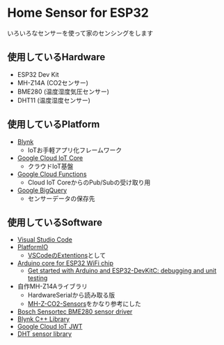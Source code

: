# Home Sensor for ESP32
いろいろなセンサーを使って家のセンシングをします

## 使用しているHardware
- ESP32 Dev Kit
- MH-Z14A (CO2センサー)
- BME280 (温度湿度気圧センサー)
- DHT11 (温度湿度センサー)

## 使用しているPlatform
- [Blynk](https://blynk.cc)
  - IoTお手軽アプリ化フレームワーク
- [Google Cloud IoT Core](https://cloud.google.com/iot-core/)
  - クラウドIoT基盤
- [Google Cloud Functions](https://cloud.google.com/functions/)
  - Cloud IoT CoreからのPub/Subの受け取り用
- [Google BigQuery](https://cloud.google.com/bigquery)
  - センサーデータの保存先

## 使用しているSoftware
- [Visual Studio Code](https://code.visualstudio.com/)
- [PlatformIO](https://platformio.org/)
  - [VSCodeのExtentions](https://docs.platformio.org/en/latest/ide/vscode.html)として
- [Arduino core for ESP32 WiFi chip](https://github.com/espressif/arduino-esp32)
  - [Get started with Arduino and ESP32-DevKitC: debugging and unit testing](https://docs.platformio.org/en/latest/tutorials/espressif32/arduino_debugging_unit_testing.html#tutorial-espressif32-arduino-debugging-unit-testing)
- 自作MH-Z14Aライブラリ
  - HardwareSerialから読み取る版
  - [MH-Z-CO2-Sensors](https://github.com/tobiasschuerg/MH-Z-CO2-Sensors)をかなり参考にした
- [Bosch Sensortec BME280 sensor driver](https://github.com/BoschSensortec/BME280_driver)
- [Blynk C++ Library](https://github.com/blynkkk/blynk-library)
- [Google Cloud IoT JWT](https://github.com/GoogleCloudPlatform/google-cloud-iot-arduino)
- [DHT sensor library](https://github.com/adafruit/DHT-sensor-library)
